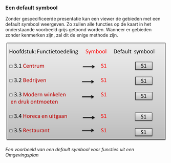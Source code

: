 ### Een default symbool

Zonder gespecificeerde presentatie kan een viewer de gebieden met een default
symbool weergeven. Zo zullen alle functies op de kaart in het onderstaande
voorbeeld grijs getoond worden. Wanneer er gebieden zonder kenmerken zijn, zal
dit de enige methode zijn.

![](media/e72fe9d1e07d1be3718a53c1dc7a8713.png)

*Een voorbeeld van een default symbool voor functies uit een Omgevingsplan*
